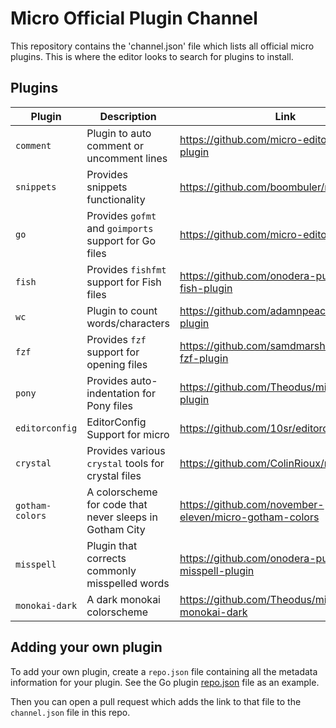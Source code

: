 # Micro Official Plugin Channel

This repository contains the 'channel.json' file which lists all official micro plugins. This is where the editor looks to search for plugins to install.

## Plugins

| Plugin          | Description                                             | Link                                                   |
| --------------- | ------------------------------------------------------- | ------------------------------------------------------ |
| `comment`       | Plugin to auto comment or uncomment lines               | https://github.com/micro-editor/comment-plugin         |
| `snippets`      | Provides snippets functionality                         | https://github.com/boombuler/microsnippets             |
| `go`            | Provides `gofmt` and `goimports` support for Go files   | https://github.com/micro-editor/go-plugin              |
| `fish`          | Provides `fishfmt` support for Fish files               | https://github.com/onodera-punpun/micro-fish-plugin    |
| `wc`            | Plugin to count words/characters                        | https://github.com/adamnpeace/micro-wc-plugin          |
| `fzf`           | Provides `fzf` support for opening files                | https://github.com/samdmarshall/micro-fzf-plugin       |
| `pony`          | Provides auto-indentation for Pony files                | https://github.com/Theodus/micro-pony-plugin           |
| `editorconfig`  | EditorConfig Support for micro                          | https://github.com/10sr/editorconfig-micro             |
| `crystal`       | Provides various `crystal` tools for crystal files      | https://github.com/ColinRioux/micro-crystal            |
| `gotham-colors` | A colorscheme for code that never sleeps in Gotham City | https://github.com/november-eleven/micro-gotham-colors |
| `misspell`      | Plugin that corrects commonly misspelled words          | https://github.com/onodera-punpun/micro-misspell-plugin |
| `monokai-dark`  | A dark monokai colorscheme                              | https://github.com/Theodus/micro-monokai-dark          |

## Adding your own plugin

To add your own plugin, create a `repo.json` file containing all the metadata information for your plugin. See the Go plugin [repo.json](https://github.com/micro-editor/go-plugin/blob/master/repo.json) file as an example.

Then you can open a pull request which adds the link to that file to the `channel.json` file in this repo.

